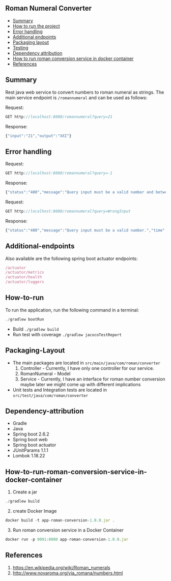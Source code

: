 ## Roman Numeral Converter

* [Summary](#Summary)
* [How to run the project](#How-to-run)
* [Error handling](#Error-handling)
* [Additional endpoints](#Additional-endpoints)
* [Packaging layout](#Packaging-layout)
* [Testing](#Testing)
* [Dependency attribution](#Dependency-attribution)
* [How to run roman conversion service in docker container](#How-to-run-roman-conversion-service-in-docker-container)
* [References](#References)

## Summary
Rest java web service to convert numbers to roman numeral as strings. The main service endpoint is `/romannumeral` and can be used as follows:

Request:
```js
GET http://localhost:8080/romannumeral?query=21
```
Response:
```js
{"input":"21","output":"XXI"}
```

## Error handling
Request:
```js
GET http://localhost:8080/romannumeral?query=-1
```
Response:
```js
{"status":"400","message":"Query input must be a valid number and between 1 and 3999","time":"Sat Dec 25 17:32:19 PST 2021"}
```
Request:
```js
GET http://localhost:8080/romannumeral?query=WrongInput
```
Response:
```js
{"status":"400","message":"Query input must be a valid number.","time":"Sat Dec 25 17:58:11 PST 2021"}
```
## Additional-endpoints
Also available are the following spring boot actuator endpoints:
```js
/actuator
/actuator/metrics
/actuator/health
/actuator/loggers
```
## How-to-run
To run the application, run the following command in a terminal:
```js
./gradlew bootRun
```
* Build `./gradlew build`
* Run test with coverage `./gradlew jacocoTestReport`
## Packaging-Layout
* The main packages are located in `src/main/java/com/roman/converter`
    1. Controller - Currently, I have only one controller for our service.
    2. RomanNumeral - Model
    3. Service - Currently, I have an interface for roman number conversion maybe later we might come up with different implications
* Unit tests and Integration tests are located in `src/test/java/com/roman/converter`

## Dependency-attribution  
* Gradle
* Java
* Spring boot 2.6.2
* Spring boot web
* Spring boot actuator
* JUnitParams 1.1.1
* Lombok 1.18.22

## How-to-run-roman-conversion-service-in-docker-container
1. Create a jar
```js
./gradlew build
```
2. create Docker Image
```js
docker build -t app-roman-conversion-1.0.0.jar .
```
3. Run roman conversion service in a Docker Container
```js
docker run -p 9091:8080 app-roman-conversion-1.0.0.jar
```


## References
1. https://en.wikipedia.org/wiki/Roman_numerals
2. http://www.novaroma.org/via_romana/numbers.html

